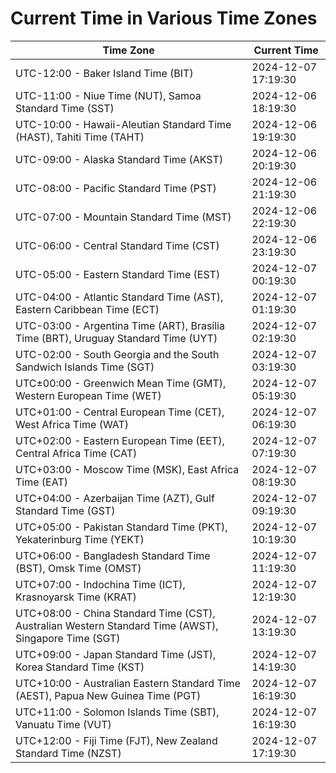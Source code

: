 # Current Time in Various Time Zones

| Time Zone | Current Time |
|-----------|--------------|
| UTC-12:00 - Baker Island Time (BIT) | 2024-12-07 17:19:30 |
| UTC-11:00 - Niue Time (NUT), Samoa Standard Time (SST) | 2024-12-06 18:19:30 |
| UTC-10:00 - Hawaii-Aleutian Standard Time (HAST), Tahiti Time (TAHT) | 2024-12-06 19:19:30 |
| UTC-09:00 - Alaska Standard Time (AKST) | 2024-12-06 20:19:30 |
| UTC-08:00 - Pacific Standard Time (PST) | 2024-12-06 21:19:30 |
| UTC-07:00 - Mountain Standard Time (MST) | 2024-12-06 22:19:30 |
| UTC-06:00 - Central Standard Time (CST) | 2024-12-06 23:19:30 |
| UTC-05:00 - Eastern Standard Time (EST) | 2024-12-07 00:19:30 |
| UTC-04:00 - Atlantic Standard Time (AST), Eastern Caribbean Time (ECT) | 2024-12-07 01:19:30 |
| UTC-03:00 - Argentina Time (ART), Brasília Time (BRT), Uruguay Standard Time (UYT) | 2024-12-07 02:19:30 |
| UTC-02:00 - South Georgia and the South Sandwich Islands Time (SGT) | 2024-12-07 03:19:30 |
| UTC±00:00 - Greenwich Mean Time (GMT), Western European Time (WET) | 2024-12-07 05:19:30 |
| UTC+01:00 - Central European Time (CET), West Africa Time (WAT) | 2024-12-07 06:19:30 |
| UTC+02:00 - Eastern European Time (EET), Central Africa Time (CAT) | 2024-12-07 07:19:30 |
| UTC+03:00 - Moscow Time (MSK), East Africa Time (EAT) | 2024-12-07 08:19:30 |
| UTC+04:00 - Azerbaijan Time (AZT), Gulf Standard Time (GST) | 2024-12-07 09:19:30 |
| UTC+05:00 - Pakistan Standard Time (PKT), Yekaterinburg Time (YEKT) | 2024-12-07 10:19:30 |
| UTC+06:00 - Bangladesh Standard Time (BST), Omsk Time (OMST) | 2024-12-07 11:19:30 |
| UTC+07:00 - Indochina Time (ICT), Krasnoyarsk Time (KRAT) | 2024-12-07 12:19:30 |
| UTC+08:00 - China Standard Time (CST), Australian Western Standard Time (AWST), Singapore Time (SGT) | 2024-12-07 13:19:30 |
| UTC+09:00 - Japan Standard Time (JST), Korea Standard Time (KST) | 2024-12-07 14:19:30 |
| UTC+10:00 - Australian Eastern Standard Time (AEST), Papua New Guinea Time (PGT) | 2024-12-07 16:19:30 |
| UTC+11:00 - Solomon Islands Time (SBT), Vanuatu Time (VUT) | 2024-12-07 16:19:30 |
| UTC+12:00 - Fiji Time (FJT), New Zealand Standard Time (NZST) | 2024-12-07 17:19:30 |
